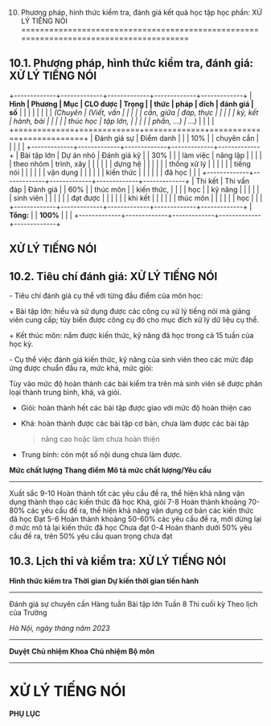 10. Phương pháp, hình thức kiểm tra, đánh giá kết quả học tập học phần: XỬ LÝ TIẾNG NÓI
=======================================================================================

10.1. Phương pháp, hình thức kiểm tra, đánh giá: XỬ LÝ TIẾNG NÓI
----------------------------------------------------------------

+-------------+-------------+-------------+-------------+-------------+
| **Hình      | **Phương    | **Mục       | **CLO được  | **Trọng     |
| thức**      | pháp**      | đích**      | đánh giá**  | số**        |
|             |             |             |             |             |
| *(Chuyên    | *(Viết, vấn |             |             |             |
| cần, giữa   | đáp, thực   |             |             |             |
| kỳ, kết     | hành, bài   |             |             |             |
| thúc học    | tập lớn,    |             |             |             |
| phần, ...)* | ...)*       |             |             |             |
+=============+=============+=============+=============+=============+
| Đánh giá sự | Điểm danh   |             |             | 10%         |
| chuyên cần  |             |             |             |             |
+-------------+-------------+-------------+-------------+-------------+
| Bài tập lớn | Dự án nhỏ   | Đánh giá kỹ |             | 30%         |
|             | làm việc    | năng lập    |             |             |
|             | theo nhóm   | trình, xây  |             |             |
|             |             | dựng hệ     |             |             |
|             |             | thống xử lý |             |             |
|             |             | tiếng nói   |             |             |
|             |             | vận dụng    |             |             |
|             |             | kiến thức   |             |             |
|             |             | đã học      |             |             |
+-------------+-------------+-------------+-------------+-------------+
| Thi kết     | Thi vấn đáp | Đánh giá    |             | 60%         |
| thúc môn    |             | kiến thức,  |             |             |
| học         |             | kỹ năng     |             |             |
|             |             | sinh viên   |             |             |
|             |             | đạt được    |             |             |
|             |             | khi kết     |             |             |
|             |             | thúc môn    |             |             |
|             |             | học         |             |             |
+-------------+-------------+-------------+-------------+-------------+
| **Tổng:**   |             | **100%**    |             |             |
+-------------+-------------+-------------+-------------+-------------+

 XỬ LÝ TIẾNG NÓI
---------------

10.2. Tiêu chí đánh giá: XỬ LÝ TIẾNG NÓI
----------------------------------------

\- Tiêu chí đánh giá cụ thể với từng đầu điểm của môn học:

\+ Bài tập lớn: hiểu và sử dụng được các công cụ xử lý tiếng nói mà
giảng viên cung cấp; tùy biến được công cụ đó cho mục đích xử lý dữ liệu
cụ thể.

\+ Kết thúc môn: nắm được kiến thức, kỹ năng đã học trong cả 15 tuần của
học kỳ.

\- Cụ thể việc đánh giá kiến thức, kỹ năng của sinh viên theo các mức
đáp ứng được chuẩn đầu ra, mức khá, mức giỏi:

Tùy vào mức độ hoàn thành các bài kiểm tra trên mà sinh viên sẽ được
phân loại thành trung bình, khá, và giỏi.

-   Giỏi: hoàn thành hết các bài tập được giao với mức độ hoàn thiện cao

-   Khá: hoàn thành được các bài tập cơ bản, chưa làm được các bài tập
    > nâng cao hoặc làm chưa hoàn thiện

-   Trung bình: còn một số nội dung chưa làm được.

  **Mức chất lượng**   **Thang điểm**   **Mô tả mức chất lượng/Yêu cầu**
  -------------------- ---------------- ----------------------------------------------------------------------------------------------------
  Xuất sắc             9-10             Hoàn thành tốt các yêu cầu đề ra, thể hiện khả năng vận dụng thành thạo các kiến thức đã học
  Khá, giỏi            7-8              Hoàn thành khoảng 70-80% các yêu cầu đề ra, thể hiện khả năng vận dụng cơ bản các kiến thức đã học
  Đạt                  5-6              Hoàn thành khoảng 50-60% các yêu cầu đề ra, mới dừng lại ở mức mô tả lại kiến thức đã học
  Chưa đạt             0-4              Hoàn thành dưới 50% yêu cầu đề ra, trên 50% yêu cầu quan trọng chưa đạt

10.3. Lịch thi và kiểm tra: XỬ LÝ TIẾNG NÓI
-------------------------------------------

  **Hình thức kiểm tra**   **Thời gian**   **Dự kiến thời gian tiến hành**
  ------------------------ --------------- ---------------------------------
  Đánh giá sự chuyên cần                   Hàng tuần
  Bài tập lớn                              Tuần 8
  Thi cuối kỳ                              Theo lịch của Trường

*Hà Nội, ngày tháng năm 2023*

  ----------- -------------------- ----------------------
  **Duyệt**   **Chủ nhiệm Khoa**   **Chủ nhiệm Bộ môn**
  ----------- -------------------- ----------------------

 XỬ LÝ TIẾNG NÓI
===============

**PHỤ LỤC**
